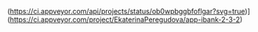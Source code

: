 (https://ci.appveyor.com/api/projects/status/ob0wpbggbfoflgar?svg=true)](https://ci.appveyor.com/project/EkaterinaPeregudova/app-ibank-2-3-2)
